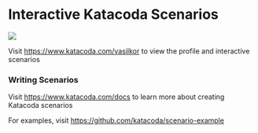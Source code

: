 # Interactive Katacoda Scenarios

[![](http://shields.katacoda.com/katacoda/vasilkor/count.svg)](https://www.katacoda.com/vasilkor "Get your profile on Katacoda.com")

Visit https://www.katacoda.com/vasilkor to view the profile and interactive scenarios

### Writing Scenarios
Visit https://www.katacoda.com/docs to learn more about creating Katacoda scenarios

For examples, visit https://github.com/katacoda/scenario-example
